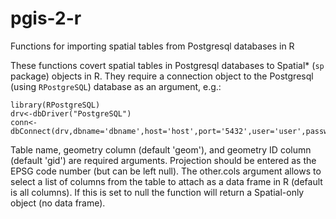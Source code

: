 # pgis-2-r
Functions for importing spatial tables from Postgresql databases in R

These functions covert spatial tables in Postgresql databases to Spatial* (`sp` package) objects in R. They require a connection object to the Postgresql (using `RPostgreSQL`) database as an argument, e.g.:

```
library(RPostgreSQL)
drv<-dbDriver("PostgreSQL")
conn<-dbConnect(drv,dbname='dbname',host='host',port='5432',user='user',password='password')
```

Table name, geometry column (default 'geom'), and geometry ID column (default 'gid') are required arguments. Projection should be entered as the EPSG code number (but can be left null). The other.cols argument allows to select a list of columns from the table to attach as a data frame in R (default is all columns). If this is set to null the function will return a Spatial-only object (no data frame).
